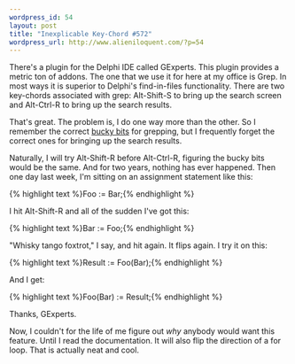 ```yaml
--- 
wordpress_id: 54
layout: post
title: "Inexplicable Key-Chord #572"
wordpress_url: http://www.alieniloquent.com/?p=54
---
```

There's a plugin for the Delphi IDE called GExperts.  This plugin provides a metric ton of addons.  The one that we use it for here at my office is Grep.  In most ways it is superior to Delphi's find-in-files functionality.  There are two key-chords associated with grep: Alt-Shift-S to bring up the search screen and Alt-Ctrl-R to bring up the search results.

That's great.  The problem is, I do one way more than the other.  So I remember the correct <a href="http://www.catb.org/jargon/html/B/bucky-bits.html">bucky bits</a> for grepping, but I frequently forget the correct ones for bringing up the search results.

Naturally, I will try Alt-Shift-R before Alt-Ctrl-R, figuring the bucky bits would be the same.  And for two years, nothing has ever happened.  Then one day last week, I'm sitting on an assignment statement like this:

{% highlight text %}Foo := Bar;{% endhighlight %}

I hit Alt-Shift-R and all of the sudden I've got this:

{% highlight text %}Bar := Foo;{% endhighlight %}

"Whisky tango foxtrot," I say, and hit again.  It flips again.  I try it on this:

{% highlight text %}Result := Foo(Bar);{% endhighlight %}

And I get:

{% highlight text %}Foo(Bar) := Result;{% endhighlight %}

Thanks, GExperts.

Now, I couldn't for the life of me figure out <em>why</em> anybody would want this feature.  Until I read the documentation.  It will also flip the direction of a for loop.  That is actually neat and cool.
